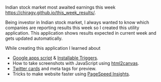 Indian stock market most awaited earnings this week
https://chiragv.github.io/this_week_results/.

Being investor in Indian stock market, I always wanted to know which companies are reporting results this week so I created this utility application.
This application shows results expected in current week and gets updated automatically.

While creating this application I learned about

-  [Google apps script](https://developers.google.com/apps-script) & [Installable Triggers](https://developers.google.com/apps-script/guides/triggers/installable).
-  How to take screenshots with JavaScript using [html2canvas](https://html2canvas.hertzen.com/).
- [Twitter cards](https://developer.twitter.com/en/docs/twitter-for-websites/cards/overview/abouts-cards) and meta tags for preview.
- Tricks to make website faster using [PageSpeed Insights](https://developers.google.com/speed/pagespeed/insights/).
